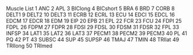 Muscle List
	1 	ANC
	2 	APL
	3 	BIClong
	4 	BICshort
	5 	BRA
	6 	BRD
	7 	CORB
	8 	DELT1
	9 	DELT2
	10	DELT3
	11	ECRB
	12	ECRL
	13	ECU
	14	EDCI
	15	EDCL
	16	EDCM
	17	EDCR
	18	EDM
	19	EIP
	20	EPB
	21	EPL
	22	FCR
	23	FCU
	24	FDPI
	25	FDPL
	26	FDPM
	27	FDPR
	28	FDSI
	29	FDSL
	30	FDSM
	31	FDSR
	32	FPL
	33	INFSP
	34	LAT1
	35	LAT2
	36	LAT3
	37	PECM1
	38	PECM2
	39	PECM3
	40	PL
	41	PQ
	42	PT
	43	SUBSC
	44	SUP
	45	SUPSP
	46	TMAJ
	47	TMIN
	48	TRIlat
	49	TRIlong
	50	TRImed